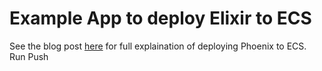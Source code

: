 # Example App to deploy Elixir to ECS

See the blog post [here](https://silbernagel.dev/posts/deploying-elixir-on-ecs-part-1) for full explaination of deploying Phoenix to ECS.
Run
Push
